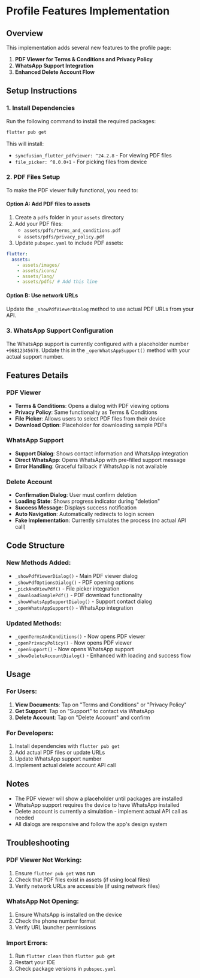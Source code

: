 # Profile Features Implementation

## Overview

This implementation adds several new features to the profile page:

1. **PDF Viewer for Terms & Conditions and Privacy Policy**
2. **WhatsApp Support Integration**
3. **Enhanced Delete Account Flow**

## Setup Instructions

### 1. Install Dependencies

Run the following command to install the required packages:

```bash
flutter pub get
```

This will install:

- `syncfusion_flutter_pdfviewer: ^24.2.8` - For viewing PDF files
- `file_picker: ^8.0.0+1` - For picking files from device

### 2. PDF Files Setup

To make the PDF viewer fully functional, you need to:

#### Option A: Add PDF files to assets

1. Create a `pdfs` folder in your `assets` directory
2. Add your PDF files:
   - `assets/pdfs/terms_and_conditions.pdf`
   - `assets/pdfs/privacy_policy.pdf`
3. Update `pubspec.yaml` to include PDF assets:

```yaml
flutter:
  assets:
    - assets/images/
    - assets/icons/
    - assets/lang/
    - assets/pdfs/ # Add this line
```

#### Option B: Use network URLs

Update the `_showPdfViewerDialog` method to use actual PDF URLs from your API.

### 3. WhatsApp Support Configuration

The WhatsApp support is currently configured with a placeholder number `+96812345678`. Update this in the `_openWhatsAppSupport()` method with your actual support number.

## Features Details

### PDF Viewer

- **Terms & Conditions**: Opens a dialog with PDF viewing options
- **Privacy Policy**: Same functionality as Terms & Conditions
- **File Picker**: Allows users to select PDF files from their device
- **Download Option**: Placeholder for downloading sample PDFs

### WhatsApp Support

- **Support Dialog**: Shows contact information and WhatsApp integration
- **Direct WhatsApp**: Opens WhatsApp with pre-filled support message
- **Error Handling**: Graceful fallback if WhatsApp is not available

### Delete Account

- **Confirmation Dialog**: User must confirm deletion
- **Loading State**: Shows progress indicator during "deletion"
- **Success Message**: Displays success notification
- **Auto Navigation**: Automatically redirects to login screen
- **Fake Implementation**: Currently simulates the process (no actual API call)

## Code Structure

### New Methods Added:

- `_showPdfViewerDialog()` - Main PDF viewer dialog
- `_showPdfOptionsDialog()` - PDF opening options
- `_pickAndViewPdf()` - File picker integration
- `_downloadSamplePdf()` - PDF download functionality
- `_showWhatsAppSupportDialog()` - Support contact dialog
- `_openWhatsAppSupport()` - WhatsApp integration

### Updated Methods:

- `_openTermsAndConditions()` - Now opens PDF viewer
- `_openPrivacyPolicy()` - Now opens PDF viewer
- `_openSupport()` - Now opens WhatsApp support
- `_showDeleteAccountDialog()` - Enhanced with loading and success flow

## Usage

### For Users:

1. **View Documents**: Tap on "Terms and Conditions" or "Privacy Policy"
2. **Get Support**: Tap on "Support" to contact via WhatsApp
3. **Delete Account**: Tap on "Delete Account" and confirm

### For Developers:

1. Install dependencies with `flutter pub get`
2. Add actual PDF files or update URLs
3. Update WhatsApp support number
4. Implement actual delete account API call

## Notes

- The PDF viewer will show a placeholder until packages are installed
- WhatsApp support requires the device to have WhatsApp installed
- Delete account is currently a simulation - implement actual API call as needed
- All dialogs are responsive and follow the app's design system

## Troubleshooting

### PDF Viewer Not Working:

1. Ensure `flutter pub get` was run
2. Check that PDF files exist in assets (if using local files)
3. Verify network URLs are accessible (if using network files)

### WhatsApp Not Opening:

1. Ensure WhatsApp is installed on the device
2. Check the phone number format
3. Verify URL launcher permissions

### Import Errors:

1. Run `flutter clean` then `flutter pub get`
2. Restart your IDE
3. Check package versions in `pubspec.yaml`
